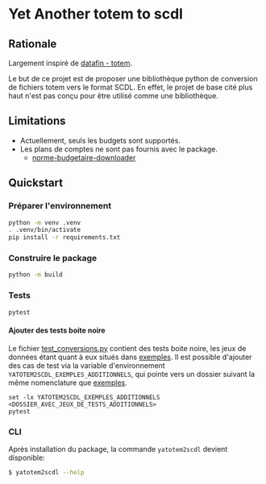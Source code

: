 # Yet Another totem to scdl

## Rationale

Largement inspiré de [datafin - totem](https://gitlab.com/datafin/totem).

Le but de ce projet est de proposer une bibliothèque python de conversion de fichiers totem vers le format SCDL.
En effet, le projet de base cité plus haut n'est pas conçu pour être utilisé comme une bibliothèque.

## Limitations

- Actuellement, seuls les budgets sont supportés.
- Les plans de comptes ne sont pas fournis avec le package. 
  - [norme-budgetaire-downloader](https://gitlab.com/datafin/totem/-/tree/master/norme-budgetaire-downloader)

## Quickstart

### Préparer l'environnement

```bash
python -m venv .venv
. .venv/bin/activate
pip install -r requirements.txt
```

### Construire le package

```bash
python -m build
```

### Tests

```bash
pytest
```

#### Ajouter des tests boite noire

Le fichier [test_conversions.py](./tests/test_conversions.py) contient des tests boite noire, les jeux de données étant quant à eux situés dans [exemples](./tests/exemples/).
Il est possible d'ajouter des cas de test via la variable d'environnement `YATOTEM2SCDL_EXEMPLES_ADDITIONNELS`, qui pointe vers un dossier suivant la même nomenclature que [exemples](./tests/exemples/).

```fish
set -lx YATOTEM2SCDL_EXEMPLES_ADDITIONNELS <DOSSIER_AVEC_JEUX_DE_TESTS_ADDITIONNELS>
pytest
```

### CLI

Après installation du package, la commande `yatotem2scdl` devient disponible:

```bash
$ yatotem2scdl --help
```